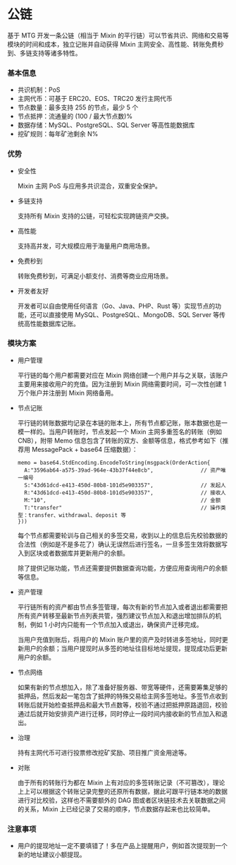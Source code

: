 # 公链

基于 MTG 开发一条公链（相当于 Mixin 的平行链）可以节省共识、网络和交易等模块的时间和成本，独立记账并自动获得 Mixin 主网安全、高性能、转账免费秒到、多链支持等诸多特性。

### 基本信息

- 共识机制：PoS
- 主网代币：可基于 ERC20、EOS、TRC20 发行主网代币
- 节点数量：最多支持 255 的节点，最少 5 个
- 节点抵押：流通量的 (100 / 最大节点数)%
- 数据存储：MySQL、PostgreSQL、SQL Server 等高性能数据库
- 挖矿规则：每年矿池剩余 N%

### 优势

- 安全性

  Mixin 主网 PoS 与应用多共识混合，双重安全保护。

- 多链支持

  支持所有 Mixin 支持的公链，可轻松实现跨链资产交换。

- 高性能

  支持高并发，可大规模应用于海量用户商用场景。

- 免费秒到

  转账免费秒到，可满足小额支付、消费等商业应用场景。

- 开发者友好

  开发者可以自由使用任何语言（Go、Java、PHP、Rust 等）实现节点的功能，还可以直接使用 MySQL、PostgreSQL、MongoDB、SQL Server 等传统高性能数据库记账。

### 模块方案

- 用户管理

  平行链的每个用户都需要对应在 Mixin 网络创建一个用户并与之关联，该账户主要用来接收用户的充值。因为注册到 Mixin 网络需要时间，可一次性创建 1 万个账户并注册到 Mixin 网络备用。

- 节点记账

  平行链的转账数据均记录在本链的账本上，所有节点都记账，账本数据也是一模一样的。当用户转账时，节点发起一个 Mixin 主网多重签名的转账（例如 CNB），附带 Memo 信息包含了转账的双方、金额等信息，格式参考如下（推荐用 MessagePack + base64 压缩数据）：
  ```golang
  memo = base64.StdEncoding.EncodeToString(msgpack(OrderAction{
    A:"3596ab64-a575-39ad-964e-43b37f44e8cb",               // 资产唯一编号
    S:"43d61dcd-e413-450d-80b8-101d5e903357",               // 发起人
    R:"43d61dcd-e413-450d-80b8-101d5e903357",               // 接收人
    M:"10",                                                 // 金额
    T:"transfer"                                            // 操作类型：transfer、withdrawal、deposit 等
  }))
  ```
  每个节点都需要轮训与自己相关的多签交易，收到以上的信息后先校验数据的合法性（例如是不是多花了）确认无误然后进行签名，一旦多签生效将数据写入到区块或者数据库并更新用户的余额。

  除了提供记账功能，节点还需要提供数据查询功能，方便应用查询用户的余额等信息。

- 资产管理

  平行链所有的资产都由节点多签管理，每次有新的节点加入或者退出都需要把所有资产转移至最新节点列表共管，强烈建议节点加入和退出增加排队的机制，例如 1 小时内只能有一个节点加入或退出，确保资产迁移完成。

  当用户充值到账后，将用户的 Mixin 账户里的资产及时转进多签地址，同时更新用户的余额；当用户提现时从多签的地址往目标地址提现，提现成功后更新用户的余额。

- 节点网络

  如果有新的节点想加入，除了准备好服务器、带宽等硬件，还需要筹集足够的抵押品，然后发起一笔包含了抵押的特殊交易给主网多签地址。多签节点收到转账后就开始检查抵押品和最大节点数等，校验不通过把抵押原路退回，校验通过后就开始安排资产进行迁移，同时停止一段时间内接收新的节点加入和退出。

- 治理

  持有主网代币可进行投票修改挖矿奖励、项目推广资金用途等。

- 对账

  由于所有的转账行为都在 Mixin 上有对应的多签转账记录（不可篡改），理论上上可以根据这个转账记录完整的还原所有数据，据此可跟平行链本地的数据进行对比校验，这样也不需要额外的 DAG 图或者区块链技术去关联数据之间的关系，Mixin 上已经记录了交易的顺序，节点数据存起来也比较简单。

### 注意事项

- 用户的提现地址一定不要填错了！多在产品上提醒用户，例如首次提现到一个新的地址建议小额提现。

  

